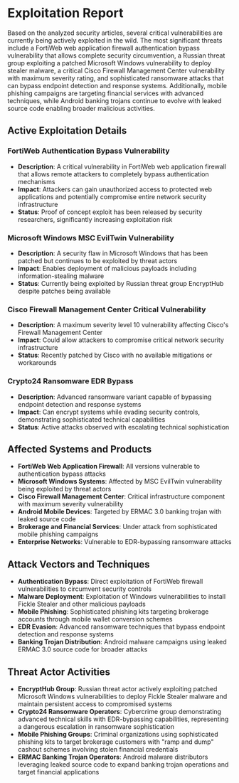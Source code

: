 # Exploitation Report

Based on the analyzed security articles, several critical vulnerabilities are currently being actively exploited in the wild. The most significant threats include a FortiWeb web application firewall authentication bypass vulnerability that allows complete security circumvention, a Russian threat group exploiting a patched Microsoft Windows vulnerability to deploy stealer malware, a critical Cisco Firewall Management Center vulnerability with maximum severity rating, and sophisticated ransomware attacks that can bypass endpoint detection and response systems. Additionally, mobile phishing campaigns are targeting financial services with advanced techniques, while Android banking trojans continue to evolve with leaked source code enabling broader malicious activities.

## Active Exploitation Details

### FortiWeb Authentication Bypass Vulnerability
- **Description**: A critical vulnerability in FortiWeb web application firewall that allows remote attackers to completely bypass authentication mechanisms
- **Impact**: Attackers can gain unauthorized access to protected web applications and potentially compromise entire network security infrastructure
- **Status**: Proof of concept exploit has been released by security researchers, significantly increasing exploitation risk

### Microsoft Windows MSC EvilTwin Vulnerability
- **Description**: A security flaw in Microsoft Windows that has been patched but continues to be exploited by threat actors
- **Impact**: Enables deployment of malicious payloads including information-stealing malware
- **Status**: Currently being exploited by Russian threat group EncryptHub despite patches being available

### Cisco Firewall Management Center Critical Vulnerability
- **Description**: A maximum severity level 10 vulnerability affecting Cisco's Firewall Management Center
- **Impact**: Could allow attackers to compromise critical network security infrastructure
- **Status**: Recently patched by Cisco with no available mitigations or workarounds

### Crypto24 Ransomware EDR Bypass
- **Description**: Advanced ransomware variant capable of bypassing endpoint detection and response systems
- **Impact**: Can encrypt systems while evading security controls, demonstrating sophisticated technical capabilities
- **Status**: Active attacks observed with escalating technical sophistication

## Affected Systems and Products

- **FortiWeb Web Application Firewall**: All versions vulnerable to authentication bypass attacks
- **Microsoft Windows Systems**: Affected by MSC EvilTwin vulnerability being exploited by threat actors
- **Cisco Firewall Management Center**: Critical infrastructure component with maximum severity vulnerability
- **Android Mobile Devices**: Targeted by ERMAC 3.0 banking trojan with leaked source code
- **Brokerage and Financial Services**: Under attack from sophisticated mobile phishing campaigns
- **Enterprise Networks**: Vulnerable to EDR-bypassing ransomware attacks

## Attack Vectors and Techniques

- **Authentication Bypass**: Direct exploitation of FortiWeb firewall vulnerabilities to circumvent security controls
- **Malware Deployment**: Exploitation of Windows vulnerabilities to install Fickle Stealer and other malicious payloads
- **Mobile Phishing**: Sophisticated phishing kits targeting brokerage accounts through mobile wallet conversion schemes
- **EDR Evasion**: Advanced ransomware techniques that bypass endpoint detection and response systems
- **Banking Trojan Distribution**: Android malware campaigns using leaked ERMAC 3.0 source code for broader attacks

## Threat Actor Activities

- **EncryptHub Group**: Russian threat actor actively exploiting patched Microsoft Windows vulnerabilities to deploy Fickle Stealer malware and maintain persistent access to compromised systems
- **Crypto24 Ransomware Operators**: Cybercrime group demonstrating advanced technical skills with EDR-bypassing capabilities, representing a dangerous escalation in ransomware sophistication
- **Mobile Phishing Groups**: Criminal organizations using sophisticated phishing kits to target brokerage customers with "ramp and dump" cashout schemes involving stolen financial credentials
- **ERMAC Banking Trojan Operators**: Android malware distributors leveraging leaked source code to expand banking trojan operations and target financial applications